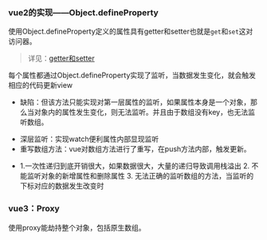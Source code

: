 ### vue2的实现——Object.defineProperty
  使用Object.defineProperty定义的属性具有getter和setter也就是`get`和`set`这对访问器。
  > 详见：[getter和setter](https://zh.javascript.info/property-accessors)
  
  每个属性都通过Object.defineProperty实现了监听，当数据发生变化，就会触发相应的代码更新view

  * 缺陷：但该方法只能实现对第一层属性的监听，如果属性本身是一个对象，那么当对象内的属性发生变化，则无法监听。并且由于数组没有key，也无法监听数组。
   - 深层监听：实现watch便利属性内部显现监听
   - 重写数组方法：vue对数组方法进行了重写，在push方法内部，触发更新。
   
  *  1.一次性递归到底开销很大，如果数据很大，大量的递归导致调用栈溢出 2. 不能监听对象的新增属性和删除属性 3. 无法正确的监听数组的方法，当监听的下标对应的数据发生改变时

### vue3：Proxy
  使用proxy能劫持整个对象，包括原生数组。